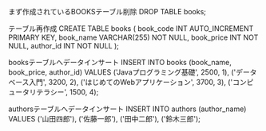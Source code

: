 まず作成されているBOOKSテーブル削除
DROP TABLE books;

テーブル再作成
CREATE TABLE books (
  book_code INT AUTO_INCREMENT PRIMARY KEY,
  book_name VARCHAR(255) NOT NULL,
  book_price INT NOT NULL,
  author_id INT NOT NULL
);

booksテーブルへデータインサート
INSERT INTO books (book_name, book_price, author_id) VALUES
('Javaプログラミング基礎', 2500, 1),
('データベース入門', 3200, 2),
('はじめてのWebアプリケーション', 3700, 3),
('コンピュータリテラシー', 1500, 4);

authorsテーブルへデータインサート
INSERT INTO authors (author_name) VALUES
  ('山田四郎'),
  ('佐藤一郎'),
  ('田中二郎'),
  ('鈴木三郎');
